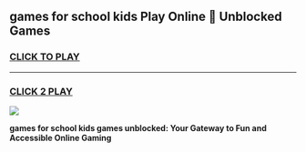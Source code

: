 
## games for school kids Play Online 👋 Unblocked Games
<h3>
<a href="https://news.freeplayer.one?title=games_for_school_kids&ref=17GH">CLICK TO PLAY</a></h3>
<hr>

<h3>
<a href="https://news.freeplayer.one?title=games_for_school_kids&ref=17GH">CLICK 2 PLAY</a>
  
</h3>

<a href="https://news.freeplayer.one?title=games_for_school_kids&ref=17GH/"><img src="https://clearcache.store/games.png"></a>


**games for school kids games unblocked: Your Gateway to Fun and Accessible Online Gaming**
